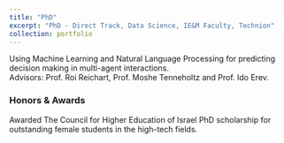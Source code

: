 ```yaml
---
title: "PhD"
excerpt: "PhD - Direct Track, Data Science, IE&M Faculty, Technion"
collection: portfolio
---
```


Using Machine Learning and Natural Language Processing for predicting decision making in multi-agent interactions.<br/>
Advisors: Prof. Roi Reichart, Prof. Moshe Tenneholtz and Prof. Ido Erev.</br>

<h3>Honors & Awards</h3>
Awarded The Council for Higher Education of Israel PhD scholarship for outstanding female students in the high-tech fields.
